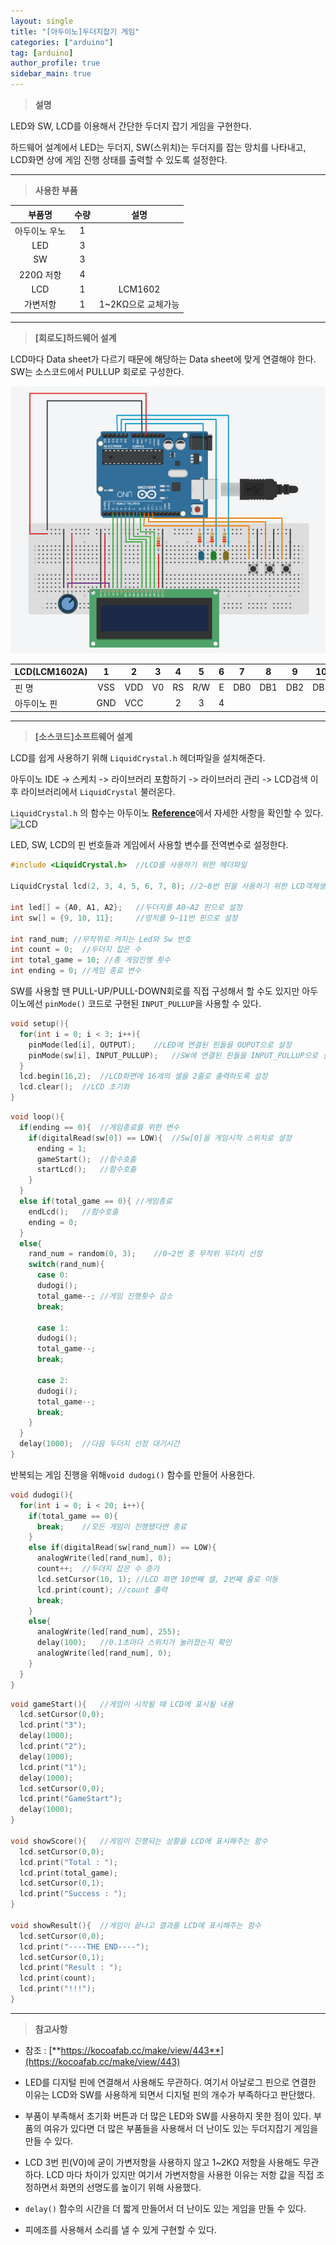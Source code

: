 ```yaml
---
layout: single
title: "[아두이노]두더지잡기 게임"
categories: ["arduino"]
tag: [arduino]
author_profile: true
sidebar_main: true
---
```



> **설명**

LED와 SW, LCD를 이용해서 간단한 두더지 잡기 게임을 구현한다.


하드웨어 설계에서 LED는 두더지, SW(스위치)는 두더지를 잡는 망치를 나타내고, LCD화면 상에 게임 진행 상태를 출력할 수 있도록 설정한다.

---

> __사용한 부품__

|부품명|수량|설명|
|:---:|:---:|:---:|
|아두이노 우노|1|  |
|LED|3|  |
|SW|3|  |
|220Ω 저항|4|  |
|LCD|1|LCM1602|
|가변저항|1|1~2KΩ으로 교체가능|

---

> **[회로도]하드웨어 설계**

LCD마다 Data sheet가 다르기 때문에 해당하는 Data sheet에 맞게 연결해야 한다.
SW는 소스코드에서 PULLUP 회로로 구성한다.

![circuit](https://raw.githubusercontent.com/JiJinWoo/JiJinWoo.github.io/master/assets/images/dudogigame.PNG)


|LCD(LCM1602A)|1|2|3|4|5|6|7|8|9|10|11|12|13|14|15|16|
|---|:---:|:---:|:---:|:---:|:---:|:---:|:---:|:---:|:---:|:---:|:---:|:---:|:---:|:---:|:---:|:---:|
|핀 명|VSS|VDD|V0|RS|R/W|E|DB0|DB1|DB2|DB3|DB4|DB5|DB6|DB7|A|K|
|아두이노 핀|GND|VCC| |2|3|4|  |  |  |  |5|6|7|8|VCC|GND|

---

> **[소스코드]소프트웨어 설계**

LCD를 쉽게 사용하기 위해 ```LiquidCrystal.h``` 헤더파일을 설치해준다.


아두이노 IDE -> 스케치 ->  라이브러리 포함하기 -> 라이브러리 관리 -> LCD검색 
이후 라이브러리에서 ```LiquidCrystal``` 불러온다.


```LiquidCrystal.h``` 의 함수는  아두이노 [**Reference**](https://www.arduino.cc/en/Reference/LiquidCrystal)에서 자세한 사항을 확인할 수 있다.
![LCD](https://github.com/JiJinWoo/JiJinWoo.github.io/blob/master/assets/images/blog/LCDIMAGE.PNG?raw=true)



LED, SW, LCD의 핀 번호들과 게임에서 사용할 변수를 전역변수로 설정한다.
```cpp
#include <LiquidCrystal.h>	//LCD를 사용하기 위한 헤더파일

LiquidCrystal lcd(2, 3, 4, 5, 6, 7, 8);	//2~8번 핀을 사용하기 위한 LCD객체생성

int led[] = {A0, A1, A2};	//두더지를 A0~A2 핀으로 설정
int sw[] = {9, 10, 11};		//망치를 9~11번 핀으로 설정

int rand_num; //무작위로 켜지는 Led와 Sw 번호
int count = 0;  //두더지 잡은 수
int total_game = 10; //총 게임진행 횟수
int ending = 0;	//게임 종료 변수
```


SW를 사용할 땐 PULL-UP/PULL-DOWN회로를 직접 구성해서 할 수도 있지만 아두이노에선 ```pinMode()``` 코드로 구현된 ```INPUT_PULLUP```을 사용할 수 있다.
```cpp
void setup(){
  for(int i = 0; i < 3; i++){
    pinMode(led[i], OUTPUT);	//LED에 연결된 핀들을 OUPUT으로 설정
    pinMode(sw[i], INPUT_PULLUP);	//SW에 연결된 핀들을 INPUT_PULLUP으로 설정 
  }
  lcd.begin(16,2);	//LCD화면에 16개의 셀을 2줄로 출력하도록 설정
  lcd.clear();	//LCD 초기화
}
```
```cpp
void loop(){
  if(ending == 0){	//게임종료를 위한 변수
    if(digitalRead(sw[0]) == LOW){	//Sw[0]을 게임시작 스위치로 설정 
      ending = 1;
      gameStart();	//함수호출
      startLcd();	//함수호출
    }
  }
  else if(total_game == 0){	//게임종료
    endLcd();	//함수호출
    ending = 0;
  }
  else{
    rand_num = random(0, 3);	//0~2번 중 무작위 두더지 선정
    switch(rand_num){
      case 0:
      dudogi();
      total_game--;	//게임 진행횟수 감소
      break;

      case 1:
      dudogi();
      total_game--;
      break;

      case 2:
      dudogi();
      total_game--;
      break;
    }
  }
  delay(1000);	//다음 두더지 선정 대기시간
}
```


반복되는 게임 진행을 위해```void dudogi()``` 함수를 만들어 사용한다.
```cpp
void dudogi(){
  for(int i = 0; i < 20; i++){
    if(total_game == 0){	
      break;	//모든 게임이 진행됐다면 종료
    }
    else if(digitalRead(sw[rand_num]) == LOW){
      analogWrite(led[rand_num], 0);
      count++;	//두더지 잡은 수 증가
      lcd.setCursor(10, 1);	//LCD 화면 10번째 셀, 2번째 줄로 이동
      lcd.print(count);	//count 출력
      break;
    }
    else{
      analogWrite(led[rand_num], 255);
      delay(100);	//0.1초마다 스위치가 눌러졌는지 확인
      analogWrite(led[rand_num], 0);
    }
  }
}
```
```cpp
void gameStart(){	//게임이 시작될 때 LCD에 표시될 내용
  lcd.setCursor(0,0);
  lcd.print("3");
  delay(1000);
  lcd.print("2");
  delay(1000);
  lcd.print("1");
  delay(1000);
  lcd.setCursor(0,0);
  lcd.print("GameStart");
  delay(1000);
}

void showScore(){	//게임이 진행되는 상황을 LCD에 표시해주는 함수
  lcd.setCursor(0,0);
  lcd.print("Total : ");
  lcd.print(total_game);
  lcd.setCursor(0,1);
  lcd.print("Success : ");
}

void showResult(){	//게임이 끝나고 결과를 LCD에 표시해주는 함수
  lcd.setCursor(0,0);
  lcd.print("----THE END----");
  lcd.setCursor(0,1);
  lcd.print("Result : ");
  lcd.print(count);
  lcd.print("!!!");
}
```
---

> **참고사항**

* 참조 : [**https://kocoafab.cc/make/view/443**](https://kocoafab.cc/make/view/443) 

* LED를 디지털 핀에 연결해서 사용해도 무관하다. 여기서 아날로그 핀으로 연결한 이유는 LCD와 SW를 사용하게 되면서 디지털 핀의 개수가 부족하다고 판단했다.

* 부품이 부족해서 초기화 버튼과 더 많은 LED와 SW를 사용하지 못한 점이 있다. 부품의 여유가 있다면 더 많은 부품들을 사용해서 더 난이도 있는 두더지잡기 게임을 만들 수 있다.

* LCD 3번 핀(V0)에 굳이 가변저항을 사용하지 않고 1~2KΩ 저항을 사용해도 무관하다. LCD 마다 차이가 있지만 여기서 가변저항을 사용한 이유는 저항 값을 직접 조정하면서 화면의 선명도를 높이기 위해 사용했다.

* ```delay()``` 함수의 시간을 더 짧게 만들어서 더 난이도 있는 게임을 만들 수 있다.

* 피에조를 사용해서 소리를 낼 수 있게 구현할 수 있다.